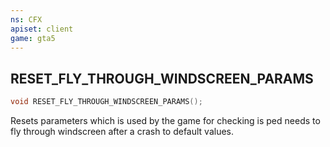 ```yaml
---
ns: CFX
apiset: client
game: gta5
---
```

## RESET_FLY_THROUGH_WINDSCREEN_PARAMS

```c
void RESET_FLY_THROUGH_WINDSCREEN_PARAMS();
```

Resets parameters which is used by the game for checking is ped needs to fly through windscreen after a crash to default values.
